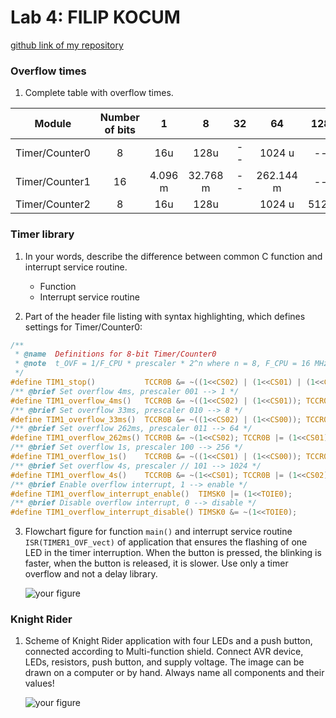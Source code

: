 # Lab 4: FILIP KOCUM

[github link of my repository](https://github.com/xkocum00/Digital-electronics-2)


### Overflow times

1. Complete table with overflow times.


| **Module** | **Number of bits** | **1** | **8** | **32** | **64** | **128** | **256** | **1024** |
| :-: | :-: | :-: | :-: | :-: | :-: | :-: | :-: | :-: |
| Timer/Counter0 | 8  | 16u | 128u | -- | 1024 u | -- | 4.096 m | 16.384 m |
| Timer/Counter1 | 16 | 4.096 m | 32.768 m | -- | 262.144 m | -- | 1.048576  | 4.194304 s |
| Timer/Counter2 | 8  | 16u | 128u |  | 1024 u | 512u | 4096 u | 16.384 m |


### Timer library

1. In your words, describe the difference between common C function and interrupt service routine.
   * Function
   * Interrupt service routine

2. Part of the header file listing with syntax highlighting, which defines settings for Timer/Counter0:

```c
/**
 * @name  Definitions for 8-bit Timer/Counter0
 * @note  t_OVF = 1/F_CPU * prescaler * 2^n where n = 8, F_CPU = 16 MHz
 */
#define TIM1_stop()           TCCR0B &= ~((1<<CS02) | (1<<CS01) | (1<<CS00));
/** @brief Set overflow 4ms, prescaler 001 --> 1 */
#define TIM1_overflow_4ms()   TCCR0B &= ~((1<<CS02) | (1<<CS01)); TCCR0B |= (1<<CS00);
/** @brief Set overflow 33ms, prescaler 010 --> 8 */
#define TIM1_overflow_33ms()  TCCR0B &= ~((1<<CS02) | (1<<CS00)); TCCR0B |= (1<<CS01);
/** @brief Set overflow 262ms, prescaler 011 --> 64 */
#define TIM1_overflow_262ms() TCCR0B &= ~(1<<CS02); TCCR0B |= (1<<CS01) | (1<<CS00);
/** @brief Set overflow 1s, prescaler 100 --> 256 */
#define TIM1_overflow_1s()    TCCR0B &= ~((1<<CS01) | (1<<CS00)); TCCR0B |= (1<<CS02);
/** @brief Set overflow 4s, prescaler // 101 --> 1024 */
#define TIM1_overflow_4s()    TCCR0B &= ~(1<<CS01); TCCR0B |= (1<<CS02) | (1<<CS00);
/** @brief Enable overflow interrupt, 1 --> enable */
#define TIM1_overflow_interrupt_enable()  TIMSK0 |= (1<<TOIE0);
/** @brief Disable overflow interrupt, 0 --> disable */
#define TIM1_overflow_interrupt_disable() TIMSK0 &= ~(1<<TOIE0);
```

3. Flowchart figure for function `main()` and interrupt service routine `ISR(TIMER1_OVF_vect)` of application that ensures the flashing of one LED in the timer interruption. When the button is pressed, the blinking is faster, when the button is released, it is slower. Use only a timer overflow and not a delay library.

   ![your figure]()


### Knight Rider

1. Scheme of Knight Rider application with four LEDs and a push button, connected according to Multi-function shield. Connect AVR device, LEDs, resistors, push button, and supply voltage. The image can be drawn on a computer or by hand. Always name all components and their values!

   ![your figure]()

